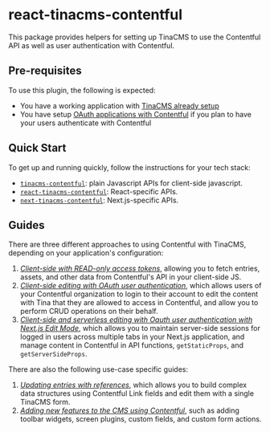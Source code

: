 # react-tinacms-contentful

This package provides helpers for setting up TinaCMS to use the Contentful API as well as user authentication with Contentful.

## Pre-requisites

To use this plugin, the following is expected:

- You have a working application with [TinaCMS already setup](https://tinacms.org/docs/cms)
- You have setup [OAuth applications with Contentful](./docs/oauth.md) if you plan to have your users authenticate with Contentful

## Quick Start

To get up and running quickly, follow the instructions for your tech stack:

- [`tinacms-contentful`](https://tinalabs.github.io/tinacms-contentful/): plain Javascript APIs for client-side javascript.
- [`react-tinacms-contentful`](https://tinalabs.github.io/tinacms-contentful/react-tinacms-contentful/): React-specific APIs.
- [`next-tinacms-contentful`](https://tinalabs.github.io/tinacms-contentful/next-tinacms-contentful/): Next.js-specific APIs.

## Guides

There are three different approaches to using Contentful with TinaCMS, depending on your application's configuration:

1. [*Client-side with READ-only access tokens*](https://github.com/tinalabs/tinacms-contentful/tree/master/guides/client-side.md), allowing you to fetch entries, assets, and other data from Contentful's API in your client-side JS.
2. [*Client-side editing with OAuth user authentication*](https://github.com/tinalabs/tinacms-contentful/tree/master/guides/client-side-editing.md), which allows users of your Contentful organization to login to their account to edit the content with Tina that they are allowed to access in Contentful, and allow you to perform CRUD operations on their behalf.
3. [*Client-side and serverless editing with Oauth user authentication with Next.js Edit Mode*](https://github.com/tinalabs/tinacms-contentful/tree/master/guides/next-serverless-editing.md), which allows you to maintain server-side sessions for logged in users across multiple tabs in your Next.js application, and manage content in Contentful in API functions, `getStaticProps`, and `getServerSideProps`.

There are also the following use-case specific guides:

1. [*Updating entries with references*](./guides/entries-with-references.md), which allows you to build complex data structures using Contentful Link fields and edit them with a single TinaCMS form.
2. [*Adding new features to the CMS using Contentful*](./guides/plugins.md), such as adding toolbar widgets, screen plugins, custom fields, and custom form actions.

